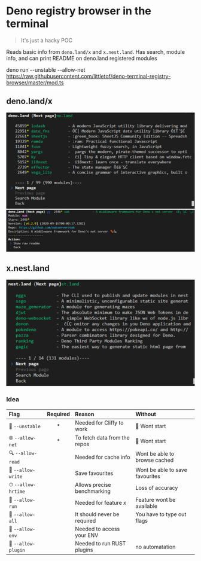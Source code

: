 # Deno registry browser in the terminal

> It's just a hacky POC

Reads basic info from `deno.land/x` and `x.nest.land`.
Has search, module info, and can print README on deno.land registered modules

deno run --unstable --allow-net https://raw.githubusercontent.com/littletof/deno-terminal-registry-browser/master/mod.ts

## deno.land/x
![deno.land](docs/denoland.png)
![deno.land_info](docs/denoland_info.png)

## x.nest.land
![nest.land](docs/nestland.png)

### Idea

|Flag|Required|Reason|Without|
|:--|:-:|:--|:--|
| 🚧 `--unstable` | * | Needed for Cliffy to work | 🚫 Wont start |
| 🌐 `--allow-net` | * | To fetch data from the repos | 🚫 Wont start |
| 🔍 `--allow-read` |  | Needed for cache info | Wont be able to browse cached |
| 💾 `--allow-write` |  | Save favourites | Wont be able to save favourites |
| ⏱ `--allow-hrtime` |  | Allows precise benchmarking | Loss of accuracy |
| 🚩 `--allow-run` |  | Needed for feature x | Feature wont be available |
| 🔮 `--allow-all` |  | It should never be required | You have to type out flags |
| 🧭 `--allow-env` |  | Needed to access your ENV |  |
| 🧩 `--allow-plugin` |  | Needed to run RUST plugins | no automatation |

